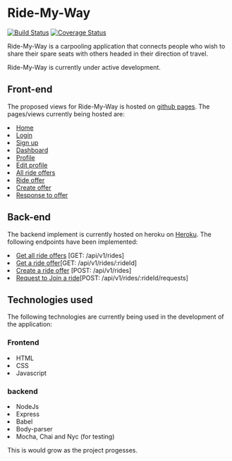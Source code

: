 <h1>Ride-My-Way</h1>

[![Build Status](https://www.travis-ci.org/enJames/ridemyway.svg?branch=develop)](https://www.travis-ci.org/enJames/ridemyway)
[![Coverage Status](https://coveralls.io/repos/github/enJames/ridemyway/badge.svg?branch=develop)](https://coveralls.io/github/enJames/ridemyway?branch=develop)

Ride-My-Way is a carpooling application that connects people who wish to share their spare seats with others headed in their direction of travel.

Ride-My-Way is currently under active development.

<h2>Front-end</h2>

The proposed views for Ride-My-Way is hosted on <a href="https://enjames.github.io/ridemyway/UI">github pages</a>. The pages/views currently being hosted are:
<li><a href="https://enjames.github.io/ridemyway/UI">Home</a></li>
<li><a href="https://enjames.github.io/ridemyway/UI/login.html">Login</a></li>
<li><a href="https://enjames.github.io/ridemyway/UI/sign-up.html">Sign up</a></li>
<li><a href="https://enjames.github.io/ridemyway/UI/dashboard.html">Dashboard</a></li>
<li><a href="https://enjames.github.io/ridemyway/UI/profile.html">Profile</a></li>
<li><a href="https://enjames.github.io/ridemyway/UI/edit.html">Edit profile</a></li>
<li><a href="https://enjames.github.io/ridemyway/UI/all-offers.html">All ride offers</a></li>
<li><a href="https://enjames.github.io/ridemyway/UI/ride-offer.html">Ride offer</a></li>
<li><a href="https://enjames.github.io/ridemyway/UI/create.html">Create offer</a></li>
<li><a href="https://enjames.github.io/ridemyway/UI/responses.html">Response to offer</a></li>

<h2>Back-end</h2>

The backend implement is currently hosted on heroku on <a href="https://enjames-ridemyway.herokuapp.com">Heroku</a>. The following endpoints have been implemented:
<li><a href="https://enjames-ridemyway.herokuapp.com/api/v1/rides">Get all ride offers</a> [GET: /api/v1/rides]</li>
<li><a href="https://enjames-ridemyway.herokuapp.com/api/v1/rides/1">Get a ride offer</a>[GET: /api/v1/rides/:rideId]</li>
<li><a href="https://enjames-ridemyway.herokuapp.com/api/v1/rides">Create a ride offer</a> [POST: /api/v1/rides]</li>
<li><a href="https://enjames-ridemyway.herokuapp.com/api/v1/rides/1/requests">Request to Join a ride</a>[POST: /api/v1/rides/:rideId/requests]</li>

<h2>Technologies used</h2>


The following technologies are currently being used in the development of the application:

<h3>Frontend</h3>
<li>HTML</li>
<li>CSS</li>
<li>Javascript</li>

<h3>backend</h3>
<li>NodeJs</li>
<li>Express</li>
<li>Babel</li>
<li>Body-parser</li>
<li>Mocha, Chai and Nyc (for testing)</li>

This is would grow as the project progesses.
